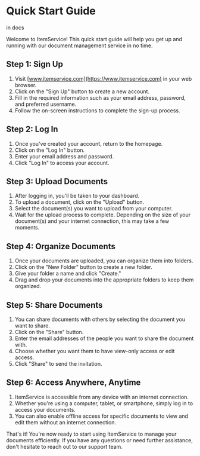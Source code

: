 # Quick Start Guide

in docs

Welcome to ItemService! This quick start guide will help you get up and running with our document management service in no time.

## Step 1: Sign Up

1. Visit [www.itemservice.com](https://www.itemservice.com) in your web browser.
2. Click on the "Sign Up" button to create a new account.
3. Fill in the required information such as your email address, password, and preferred username.
4. Follow the on-screen instructions to complete the sign-up process.

## Step 2: Log In

1. Once you've created your account, return to the homepage.
2. Click on the "Log In" button.
3. Enter your email address and password.
4. Click "Log In" to access your account.

## Step 3: Upload Documents

1. After logging in, you'll be taken to your dashboard.
2. To upload a document, click on the "Upload" button.
3. Select the document(s) you want to upload from your computer.
4. Wait for the upload process to complete. Depending on the size of your document(s) and your internet connection, this may take a few moments.

## Step 4: Organize Documents

1. Once your documents are uploaded, you can organize them into folders.
2. Click on the "New Folder" button to create a new folder.
3. Give your folder a name and click "Create."
4. Drag and drop your documents into the appropriate folders to keep them organized.

## Step 5: Share Documents

1. You can share documents with others by selecting the document you want to share.
2. Click on the "Share" button.
3. Enter the email addresses of the people you want to share the document with.
4. Choose whether you want them to have view-only access or edit access.
5. Click "Share" to send the invitation.

## Step 6: Access Anywhere, Anytime

1. ItemService is accessible from any device with an internet connection.
2. Whether you're using a computer, tablet, or smartphone, simply log in to access your documents.
3. You can also enable offline access for specific documents to view and edit them without an internet connection.

That's it! You're now ready to start using ItemService to manage your documents efficiently. If you have any questions or need further assistance, don't hesitate to reach out to our support team.
